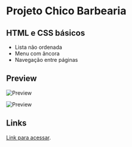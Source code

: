 # Projeto Chico Barbearia


## HTML e CSS básicos


* Lista não ordenada
* Menu com âncora
* Navegação entre páginas


## Preview

![Preview](/assets/site1.png "Demonstração")


![Preview](/assets/site2.png "Demonstração")

## Links

 [Link para acessar](https://analiapcamargo.github.io/chico_barbearia/index.html).

